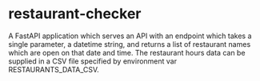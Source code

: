 # restaurant-checker

A FastAPI application which serves an API with an endpoint which takes a single parameter, a datetime string, and returns a list of restaurant names which are open on that date and time. The restaurant hours data can be supplied in a CSV file specified by environment var RESTAURANTS_DATA_CSV.
